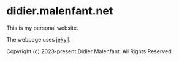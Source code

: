# didier.malenfant.net

This is my personal website.

The webpage uses [jekyll](https://github.com/jekyll/jekyll).

Copyright (c) 2023-present Didier Malenfant. All Rights Reserved.